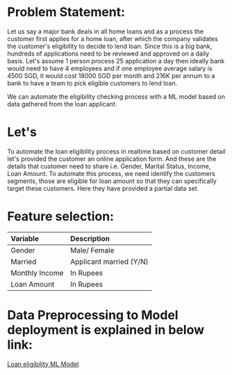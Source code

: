 # Problem Statement:

Let us say a major bank deals in all home loans and as a process the customer first applies for a home loan, after which the company validates the customer's eligibility to decide to lend loan. Since this is a big bank, hundreds of applications need to be reviewed and approved on a daily basis. Let's assume 1 person process 25 application a day then ideally bank would need to have 4 employees and if one employee average salary is 4500 SGD, it would cost 18000 SGD per month and 216K per annum to a bank to have a team to pick eligible customers to lend loan.

We can automate the eligibility checking process with a ML model based on data gathered from the loan applicant.

# Let's 
To automate the loan eligibility process in realtime based on customer detail let's provided the customer an online application form. And these are the details that customer need to share i.e. Gender, Marital Status, Income, Loan Amount. To automate this process, we need identify the customers segments, those are eligible for loan amount so that they can specifically target these customers. Here they have provided a partial data set.

# Feature selection:

| Variable | Description |
| :--------| :----------- | 
| Gender | Male/ Female | 
| Married | Applicant married (Y/N) |
| Monthly Income | In Rupees |
| Loan Amount | In Rupees |


# Data Preprocessing to Model deployment is explained in below link:
[Loan eligibility ML Model](/MLApps/blob/master/1.Loan%20Eligibility(MachineLearningModel)/1.3.Deploying%20Loan%20approval%20model%20using%20Streamlit.ipynb)
